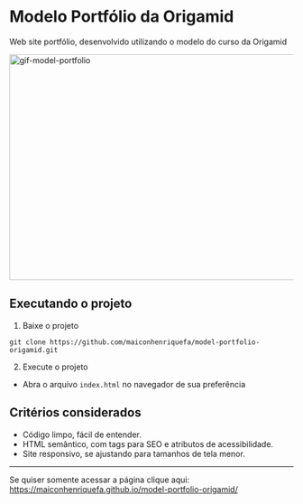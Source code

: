 # Modelo Portfólio da Origamid
Web site portfólio, desenvolvido utilizando o modelo do curso da Origamid

<img alt="gif-model-portfolio" src="./model-portfolio.gif" width="650" height="400" align="center" />


## Executando o projeto
1. Baixe o projeto
~~~
git clone https://github.com/maiconhenriquefa/model-portfolio-origamid.git
~~~
2. Execute o projeto
  - Abra o arquivo `index.html` no navegador de sua preferência

## Critérios considerados
- Código limpo, fácil de entender.
- HTML semântico, com tags para SEO e atributos de acessibilidade.
- Site responsivo, se ajustando para tamanhos de tela menor.

---

Se quiser somente acessar a página clique aqui:
https://maiconhenriquefa.github.io/model-portfolio-origamid/
